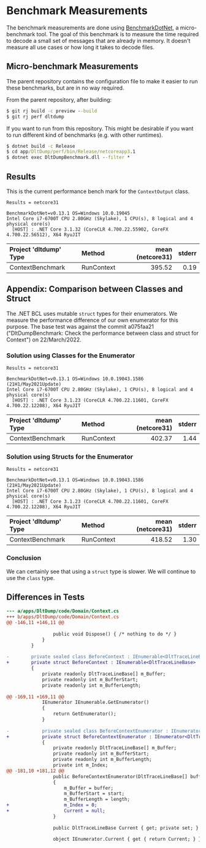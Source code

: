 # Benchmark Measurements

The benchmark measurements are done using
[BenchmarkDotNet](https://benchmarkdotnet.org/), a micro-benchmark tool. The
goal of this benchmark is to measure the time required to decode a small set of
messages that are already in memory. It doesn't measure all use cases or how
long it takes to decode files.

## Micro-benchmark Measurements

The parent repository contains the configuration file to make it easier to run
these benchmarks, but are in no way required.

From the parent repository, after building:

```cmd
$ git rj build -c preview --build
$ git rj perf dltdump
```

If you want to run from this repository. This might be desirable if you want to
run different kind of benchmarks (e.g. with other runtimes).

```cmd
$ dotnet build -c Release
$ cd app/DltDump/perf/bin/Release/netcoreapp3.1
$ dotnet exec DltDumpBenchmark.dll --filter *
```

## Results

This is the current performance bench mark for the `ContextOutput` class.

```text
Results = netcore31

BenchmarkDotNet=v0.13.1 OS=Windows 10.0.19045
Intel Core i7-6700T CPU 2.80GHz (Skylake), 1 CPU(s), 8 logical and 4 physical core(s)
  [HOST] : .NET Core 3.1.32 (CoreCLR 4.700.22.55902, CoreFX 4.700.22.56512), X64 RyuJIT
```

| Project 'dltdump' Type | Method     | mean (netcore31) | stderr |
|:-----------------------|:-----------|-----------------:|-------:|
| ContextBenchmark       | RunContext | 395.52           | 0.19   |

## Appendix: Comparison between Classes and Struct

The .NET BCL uses mutable `struct` types for their enumerators. We measure the
performance difference of our own enumerator for this purpose. The base test was
against the commit a075faa21 ("DltDumpBenchmark: Check the performance between
class and struct for Context") on 22/March/2022.

### Solution using Classes for the Enumerator

```text
Results = netcore31

BenchmarkDotNet=v0.13.1 OS=Windows 10.0.19043.1586 (21H1/May2021Update)
Intel Core i7-6700T CPU 2.80GHz (Skylake), 1 CPU(s), 8 logical and 4 physical core(s)
  [HOST] : .NET Core 3.1.23 (CoreCLR 4.700.22.11601, CoreFX 4.700.22.12208), X64 RyuJIT
```

| Project 'dltdump' Type | Method      | mean (netcore31) | stderr |
|:-----------------------|:------------|-----------------:|-------:|
| ContextBenchmark       | RunContext  | 402.37           | 1.44   |

### Solution using Structs for the Enumerator

```text
Results = netcore31

BenchmarkDotNet=v0.13.1 OS=Windows 10.0.19043.1586 (21H1/May2021Update)
Intel Core i7-6700T CPU 2.80GHz (Skylake), 1 CPU(s), 8 logical and 4 physical core(s)
  [HOST] : .NET Core 3.1.23 (CoreCLR 4.700.22.11601, CoreFX 4.700.22.12208), X64 RyuJIT
```

| Project 'dltdump' Type | Method      | mean (netcore31) | stderr |
|:-----------------------|:------------|-----------------:|-------:|
| ContextBenchmark       | RunContext  | 418.52           | 1.30   |

### Conclusion

We can certainly see that using a `struct` type is slower. We will continue to
use the `class` type.

## Differences in Tests

```diff
--- a/apps/DltDump/code/Domain/Context.cs
+++ b/apps/DltDump/code/Domain/Context.cs
@@ -146,11 +146,11 @@
 
                 public void Dispose() { /* nothing to do */ }
             }
         }
 
-        private sealed class BeforeContext : IEnumerable<DltTraceLineBase>
+        private struct BeforeContext : IEnumerable<DltTraceLineBase>
         {
             private readonly DltTraceLineBase[] m_Buffer;
             private readonly int m_BufferStart;
             private readonly int m_BufferLength;
 
@@ -169,11 +169,11 @@
             IEnumerator IEnumerable.GetEnumerator()
             {
                 return GetEnumerator();
             }
 
-            private sealed class BeforeContextEnumerator : IEnumerator<DltTraceLineBase>
+            private struct BeforeContextEnumerator : IEnumerator<DltTraceLineBase>
             {
                 private readonly DltTraceLineBase[] m_Buffer;
                 private readonly int m_BufferStart;
                 private readonly int m_BufferLength;
                 private int m_Index;
@@ -181,10 +181,12 @@
                 public BeforeContextEnumerator(DltTraceLineBase[] buffer, int start, int length)
                 {
                     m_Buffer = buffer;
                     m_BufferStart = start;
                     m_BufferLength = length;
+                    m_Index = 0;
+                    Current = null;
                 }
 
                 public DltTraceLineBase Current { get; private set; }
 
                 object IEnumerator.Current { get { return Current; } }

```

